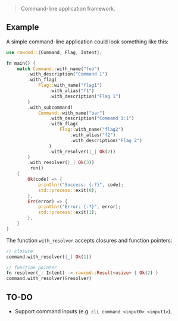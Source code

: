 > Command-line application framework.

## Example

A simple command-line application could look something like this:

```rs
use rawcmd::{Command, Flag, Intent};

fn main() {
    match Command::with_name("foo")
        .with_description("Command 1")
        .with_flag(
            Flag::with_name("flag1")
                .with_alias("f1")
                .with_description("Flag 1")
        )
        .with_subcommand(
            Command::with_name("bar")
                .with_description("Command 1:1")
                .with_flag(
                    Flag::with_name("flag2")
                        .with_alias("f2")
                        .with_description("Flag 2")
                )
                .with_resolver(|_| Ok(2))
        )
        .with_resolver(|_| Ok(3))
        .run()
    {
        Ok(code) => {
            println!("Success: {:?}", code);
            std::process::exit(0);
        },
        Err(error) => {
            println!("Error: {:?}", error);
            std::process::exit(1);
        },
    }
}
```

The function `with_resolver` accepts closures and function pointers:

```rs
// closure
command.with_resolver(|_| Ok(1))

// function pointer
fn resolver(_: Intent) -> rawcmd::Result<usize> { Ok(2) }
command.with_resolver(&resolver)
```

## TO-DO

* Support command inputs (e.g. `cli command <input0> <input1>`).
